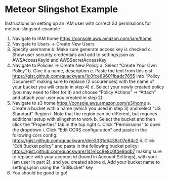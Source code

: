 # Meteor Slingshot Example

Instructions on setting up an IAM user with correct S3 permissions for meteor-slingshot-example


1. Navigate to IAM home https://console.aws.amazon.com/iam/home
2. Navigate to Users -> Create New Users
  1. Specify username
  b. Make sure generate access key is checked
  c. Show user security credentials and add to settings.json as AWSAccessKeyId and AWSSecretAccessKey
3. Navigate to Policies -> Create New Policy
  a. Select “Create Your Own Policy”
  b. Give it a name, description
  c. Paste the text from this gist: https://gist.github.com/quackware/1c0fce89601fbadc7655 into “Policy Document” making sure to replace <bucketname> (2 occurences) with the name of your bucket you will create in step 4)
  d. Select your newly created policy (you may need to filter for it) and choose “Policy Actions” -> “Attach” and attach your user you created in step 2)
4. Navigate to s3 home https://console.aws.amazon.com/s3/home
  a. Create a bucket with a name (which you used in step 3) and select “US Standard” Region
    i. Note that the region can be different, but requires additional setup with slingshot to work
  b. Select the bucket and then click the “Properties” tab in the top right
  c. Click “Permissions” to open the dropdown
    i. Click “Edit CORS configuration” and paste in the following cors config: https://gist.github.com/quackware/dee3331c6436c07e84c2
    ii. Click “Edit Bucket policy” and paste in the following bucket policy: https://gist.github.com/quackware/141e1cc8e8c0f4e9adb7 making sure to replace <awsaccountid> with your account id (found in Account Settings), <iamusername> with your iam user in part 2), and <bucketname> you created above
  d. Add your bucket name to settings.json using the “S3Bucket” key
5. You should be good to go!
